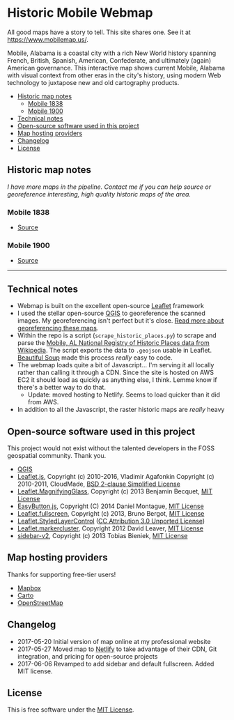 # Historic Mobile Webmap

All good maps have a story to tell. This site shares one. See it at https://www.mobilemap.us/.

Mobile, Alabama is a coastal city with a rich New World history spanning French, British, Spanish, American, Confederate, and ultimately (again) American governance. This interactive map shows current Mobile, Alabama with visual context from other eras in the city's history, using modern Web technology to juxtapose new and old cartography products.
<!-- TOC depthFrom:2 -->

- [Historic map notes](#historic-map-notes)
    - [Mobile 1838](#mobile-1838)
    - [Mobile 1900](#mobile-1900)
- [Technical notes](#technical-notes)
- [Open-source software used in this project](#open-source-software-used-in-this-project)
- [Map hosting providers](#map-hosting-providers)
- [Changelog](#changelog)
- [License](#license)

<!-- /TOC -->

## Historic map notes

_I have more maps in the pipeline. Contact me if you can help source or georeference interesting, high quality historic maps of the area._

### Mobile 1838

- [Source](http://digital.archives.alabama.gov/cdm/ref/collection/maps/id/683)

### Mobile 1900

- [Source](http://digital.archives.alabama.gov/cdm/ref/collection/maps/id/692)

----------

## Technical notes

- Webmap is built on the excellent open-source [Leaflet](http://leafletjs.com) framework
- I used the stellar open-source [QGIS](http://qgis.org/en/site/) to georeference the scanned images. My georeferencing isn't perfect but it's close. [Read more about georeferencing these maps](https://www.allenaven.com/note/working_with_historic_maps/).
- Within the repo is a script (`scrape_historic_places.py`) to scrape and parse the [Mobile, AL National Registry of Historic Places data from Wikipedia](https://en.wikipedia.org/wiki/National_Register_of_Historic_Places_listings_in_Mobile,_Alabama). The script exports the data to `.geojson` usable in Leaflet. [Beautiful Soup](https://www.crummy.com/software/BeautifulSoup/) made this process _really_ easy to code.
- The webmap loads quite a bit of Javascript... I'm serving it all locally rather than calling it through a CDN. Since the site is hosted on AWS EC2 it should load as quickly as anything else, I think. Lemme know if there's a better way to do that.
    - Update: moved hosting to Netlify. Seems to load quicker than it did from AWS.
- In addition to all the Javascript, the raster historic maps are _really_ heavy

## Open-source software used in this project

This project would not exist without the talented developers in the FOSS geospatial community. Thank you.

- [QGIS](http://qgis.org/en/site/)
- [Leaflet.js](http://leafletjs.com), Copyright (c) 2010-2016, Vladimir Agafonkin Copyright (c) 2010-2011, CloudMade, [BSD 2-clause Simplified License](https://github.com/Leaflet/Leaflet/blob/master/LICENSE)
- [Leaflet.MagnifyingGlass](https://github.com/bbecquet/Leaflet.MagnifyingGlass), Copyright (c) 2013 Benjamin Becquet, [MIT License](https://github.com/bbecquet/Leaflet.MagnifyingGlass/blob/master/LICENSE)
- [EasyButton.js](http://danielmontague.com/projects/easyButton.js/), Copyright (C) 2014 Daniel Montague, [MIT License](https://github.com/CliffCloud/Leaflet.EasyButton/blob/master/LICENSE)
- [Leaflet.fullscreen](http://brunob.github.io/leaflet.fullscreen/), Copyright (c) 2013, Bruno Bergot, [MIT License](https://github.com/brunob/leaflet.fullscreen/blob/master/LICENSE)
- [Leaflet.StyledLayerControl](https://github.com/davicustodio/Leaflet.StyledLayerControl) ([CC Attribution 3.0 Unported License](https://creativecommons.org/licenses/by/3.0/deed.en_US))
- [Leaflet.markercluster](https://github.com/Leaflet/Leaflet.markercluster), Copyright 2012 David Leaver, [MIT License](https://github.com/Leaflet/Leaflet.markercluster/blob/master/MIT-LICENCE.txt)
- [sidebar-v2](https://github.com/Turbo87/sidebar-v2), Copyright (c) 2013 Tobias Bieniek, [MIT License](https://github.com/Turbo87/sidebar-v2/blob/master/LICENSE)

## Map hosting providers

Thanks for supporting free-tier users!

- [Mapbox](https://www.mapbox.com)
- [Carto](https://carto.com)
- [OpenStreetMap](http://www.openstreetmap.org/)

## Changelog

- 2017-05-20 Initial version of map online at my professional website
- 2017-05-27 Moved map to [Netlify](https://www.netlify.com/) to take advantage of their CDN, Git integration, and pricing for open-source projects
- 2017-06-06 Revamped to add sidebar and default fullscreen. Added MIT license.

## License

This is free software under the [MIT License](./LICENSE).